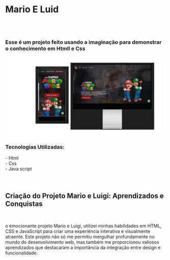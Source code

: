 <h1>Mario E Luid</h1>
<br>
<br>

<h3>Esse é um projeto feito usando a imaginação para demonstrar o conhecimento em Htmll e Css</h3>
<img src="https://github.com/EdsonDev08/Arquivo_Mario_Luid/blob/master/img/Imagem%20Completa%20Mario.png?raw=true"> 
<h3>Tecnologias Utilizadas:</h3>
  - Html <br>
  - Css <br>
  - Java script <br>

<br>
<br>
<b><h2>Criação do Projeto Mario e Luigi: Aprendizados e Conquistas</h2></b>
<br>
<p>o emocionante projeto Mario e Luigi, utilizei minhas habilidades em HTML, CSS e JavaScript para criar uma experiência interativa e visualmente atraente. Este projeto não só me permitiu mergulhar profundamente no mundo do desenvolvimento web, mas também me proporcionou valiosos aprendizados que destacaram a importância da integração entre design e funcionalidade.</p>

